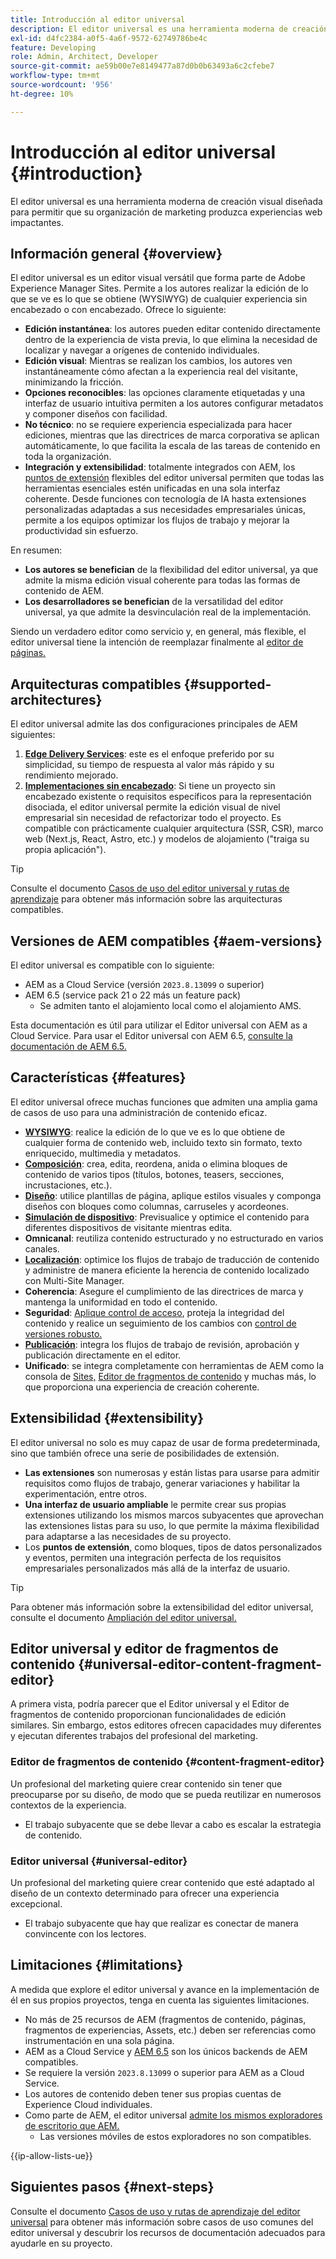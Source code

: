 ```yaml
---
title: Introducción al editor universal
description: El editor universal es una herramienta moderna de creación visual diseñada para permitir que su organización de marketing produzca experiencias web impactantes.
exl-id: d4fc2384-a0f5-4a6f-9572-62749786be4c
feature: Developing
role: Admin, Architect, Developer
source-git-commit: ae59b00e7e8149477a87d0b0b63493a6c2cfebe7
workflow-type: tm+mt
source-wordcount: '956'
ht-degree: 10%

---
```



# Introducción al editor universal {#introduction}

El editor universal es una herramienta moderna de creación visual diseñada para permitir que su organización de marketing produzca experiencias web impactantes.

## Información general {#overview}

El editor universal es un editor visual versátil que forma parte de Adobe Experience Manager Sites. Permite a los autores realizar la edición de lo que se ve es lo que se obtiene (WYSIWYG) de cualquier experiencia sin encabezado o con encabezado. Ofrece lo siguiente:

* **Edición instantánea**: los autores pueden editar contenido directamente dentro de la experiencia de vista previa, lo que elimina la necesidad de localizar y navegar a orígenes de contenido individuales.
* **Edición visual**: Mientras se realizan los cambios, los autores ven instantáneamente cómo afectan a la experiencia real del visitante, minimizando la fricción.
* **Opciones reconocibles**: las opciones claramente etiquetadas y una interfaz de usuario intuitiva permiten a los autores configurar metadatos y componer diseños con facilidad.
* **No técnico**: no se requiere experiencia especializada para hacer ediciones, mientras que las directrices de marca corporativa se aplican automáticamente, lo que facilita la escala de las tareas de contenido en toda la organización.
* **Integración y extensibilidad**: totalmente integrados con AEM, los [puntos de extensión](#extensibility) flexibles del editor universal permiten que todas las herramientas esenciales estén unificadas en una sola interfaz coherente. Desde funciones con tecnología de IA hasta extensiones personalizadas adaptadas a sus necesidades empresariales únicas, permite a los equipos optimizar los flujos de trabajo y mejorar la productividad sin esfuerzo.

En resumen:

* **Los autores se benefician** de la flexibilidad del editor universal, ya que admite la misma edición visual coherente para todas las formas de contenido de AEM.
* **Los desarrolladores se benefician** de la versatilidad del editor universal, ya que admite la desvinculación real de la implementación.

Siendo un verdadero editor como servicio y, en general, más flexible, el editor universal tiene la intención de reemplazar finalmente al [editor de páginas.](/help/sites-cloud/authoring/page-editor/introduction.md)

## Arquitecturas compatibles {#supported-architectures}

El editor universal admite las dos configuraciones principales de AEM siguientes:

1. **[Edge Delivery Services](/help/edge/overview.md)**: este es el enfoque preferido por su simplicidad, su tiempo de respuesta al valor más rápido y su rendimiento mejorado.
1. **[Implementaciones sin encabezado](/help/headless/introduction.md)**: Si tiene un proyecto sin encabezado existente o requisitos específicos para la representación disociada, el editor universal permite la edición visual de nivel empresarial sin necesidad de refactorizar todo el proyecto. Es compatible con prácticamente cualquier arquitectura (SSR, CSR), marco web (Next.js, React, Astro, etc.) y modelos de alojamiento (&quot;traiga su propia aplicación&quot;).

>[!TIP]
>
>Consulte el documento [Casos de uso del editor universal y rutas de aprendizaje](/help/implementing/universal-editor/use-cases.md) para obtener más información sobre las arquitecturas compatibles.

## Versiones de AEM compatibles {#aem-versions}

El editor universal es compatible con lo siguiente:

* AEM as a Cloud Service (versión `2023.8.13099` o superior)
* AEM 6.5 (service pack 21 o 22 más un feature pack)
   * Se admiten tanto el alojamiento local como el alojamiento AMS.

Esta documentación es útil para utilizar el Editor universal con AEM as a Cloud Service. Para usar el Editor universal con AEM 6.5, [consulte la documentación de AEM 6.5.](https://experienceleague.adobe.com/es/docs/experience-manager-65/content/implementing/developing/headless/universal-editor/introduction)

## Características {#features}

El editor universal ofrece muchas funciones que admiten una amplia gama de casos de uso para una administración de contenido eficaz.

* **[WYSIWYG](/help/sites-cloud/authoring/universal-editor/authoring.md)**: realice la edición de lo que ve es lo que obtiene de cualquier forma de contenido web, incluido texto sin formato, texto enriquecido, multimedia y metadatos.
* **[Composición](/help/sites-cloud/authoring/universal-editor/authoring.md#editing-content)**: crea, edita, reordena, anida o elimina bloques de contenido de varios tipos (títulos, botones, teasers, secciones, incrustaciones, etc.).
* **[Diseño](/help/sites-cloud/authoring/universal-editor/templates.md)**: utilice plantillas de página, aplique estilos visuales y componga diseños con bloques como columnas, carruseles y acordeones.
* **[Simulación de dispositivo](/help/sites-cloud/authoring/universal-editor/navigation.md#emulator)**: Previsualice y optimice el contenido para diferentes dispositivos de visitante mientras edita.
* **Omnicanal**: reutiliza contenido estructurado y no estructurado en varios canales.
* **[Localización](/help/sites-cloud/authoring/universal-editor/inheritance.md)**: optimice los flujos de trabajo de traducción de contenido y administre de manera eficiente la herencia de contenido localizado con Multi-Site Manager.
* **Coherencia**: Asegure el cumplimiento de las directrices de marca y mantenga la uniformidad en todo el contenido.
* **Seguridad**: [Aplique control de acceso](/help/implementing/universal-editor/authentication.md), proteja la integridad del contenido y realice un seguimiento de los cambios con [control de versiones robusto.](/help/sites-cloud/authoring/sites-console/page-versions.md)
* **[Publicación](/help/sites-cloud/authoring/universal-editor/publishing.md)**: integra los flujos de trabajo de revisión, aprobación y publicación directamente en el editor.
* **Unificado**: se integra completamente con herramientas de AEM como la consola de [Sites,](/help/sites-cloud/authoring/sites-console/introduction.md) [Editor de fragmentos de contenido](/help/sites-cloud/administering/content-fragments/overview.md) y muchas más, lo que proporciona una experiencia de creación coherente.

## Extensibilidad {#extensibility}

El editor universal no solo es muy capaz de usar de forma predeterminada, sino que también ofrece una serie de posibilidades de extensión.

* **Las extensiones** son numerosas y están listas para usarse para admitir requisitos como flujos de trabajo, generar variaciones y habilitar la experimentación, entre otros.
* **Una interfaz de usuario ampliable** le permite crear sus propias extensiones utilizando los mismos marcos subyacentes que aprovechan las extensiones listas para su uso, lo que permite la máxima flexibilidad para adaptarse a las necesidades de su proyecto.
* Los **puntos de extensión**, como bloques, tipos de datos personalizados y eventos, permiten una integración perfecta de los requisitos empresariales personalizados más allá de la interfaz de usuario.

>[!TIP]
>
>Para obtener más información sobre la extensibilidad del editor universal, consulte el documento [Ampliación del editor universal.](/help/implementing/universal-editor/extending.md)

## Editor universal y editor de fragmentos de contenido {#universal-editor-content-fragment-editor}

A primera vista, podría parecer que el Editor universal y el Editor de fragmentos de contenido proporcionan funcionalidades de edición similares. Sin embargo, estos editores ofrecen capacidades muy diferentes y ejecutan diferentes trabajos del profesional del marketing.

### Editor de fragmentos de contenido {#content-fragment-editor}

Un profesional del marketing quiere crear contenido sin tener que preocuparse por su diseño, de modo que se pueda reutilizar en numerosos contextos de la experiencia.

* El trabajo subyacente que se debe llevar a cabo es escalar la estrategia de contenido.

### Editor universal {#universal-editor}

Un profesional del marketing quiere crear contenido que esté adaptado al diseño de un contexto determinado para ofrecer una experiencia excepcional.

* El trabajo subyacente que hay que realizar es conectar de manera convincente con los lectores.

## Limitaciones {#limitations}

A medida que explore el editor universal y avance en la implementación de él en sus propios proyectos, tenga en cuenta las siguientes limitaciones.

* No más de 25 recursos de AEM (fragmentos de contenido, páginas, fragmentos de experiencias, Assets, etc.) deben ser referencias como instrumentación en una sola página.
* AEM as a Cloud Service y [AEM 6.5](https://experienceleague.adobe.com/es/docs/experience-manager-65/content/implementing/developing/headless/universal-editor/introduction) son los únicos backends de AEM compatibles.
* Se requiere la versión `2023.8.13099` o superior para AEM as a Cloud Service.
* Los autores de contenido deben tener sus propias cuentas de Experience Cloud individuales.
* Como parte de AEM, el editor universal [ admite los mismos exploradores de escritorio que AEM.](/help/overview/supported-platforms.md)
   * Las versiones móviles de estos exploradores no son compatibles.

{{ip-allow-lists-ue}}

## Siguientes pasos {#next-steps}

Consulte el documento [Casos de uso y rutas de aprendizaje del editor universal](/help/implementing/universal-editor/use-cases.md) para obtener más información sobre casos de uso comunes del editor universal y descubrir los recursos de documentación adecuados para ayudarle en su proyecto.

